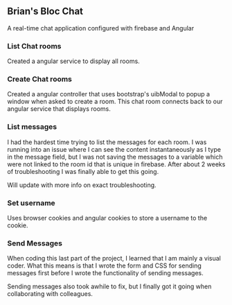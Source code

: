 ## Brian's Bloc Chat

A real-time chat application configured with firebase and Angular

### List Chat rooms

Created a angular service to display all rooms.

### Create Chat rooms

Created a angular controller that uses bootstrap's uibModal to popup a window when asked to create a room. This chat room connects back to our angular service that displays rooms.

### List messages

I had the hardest time trying to list the messages for each room. I was running into an issue where I can see the content instantaneously as I type in the message field, but I was not saving the messages to a variable which were not linked to the room id that is unique in firebase. After about 2 weeks of troubleshooting I was finally able to get this going.

Will update with more info on exact troubleshooting.


### Set username

Uses browser cookies and angular cookies to store a username to the cookie.

### Send Messages

When coding this last part of the project, I learned that I am mainly a visual coder. What this means is that I wrote the form and CSS for sending messages first before I wrote the functionality of sending messages.

Sending messages also took awhile to fix, but I finally got it going when collaborating with colleagues.
